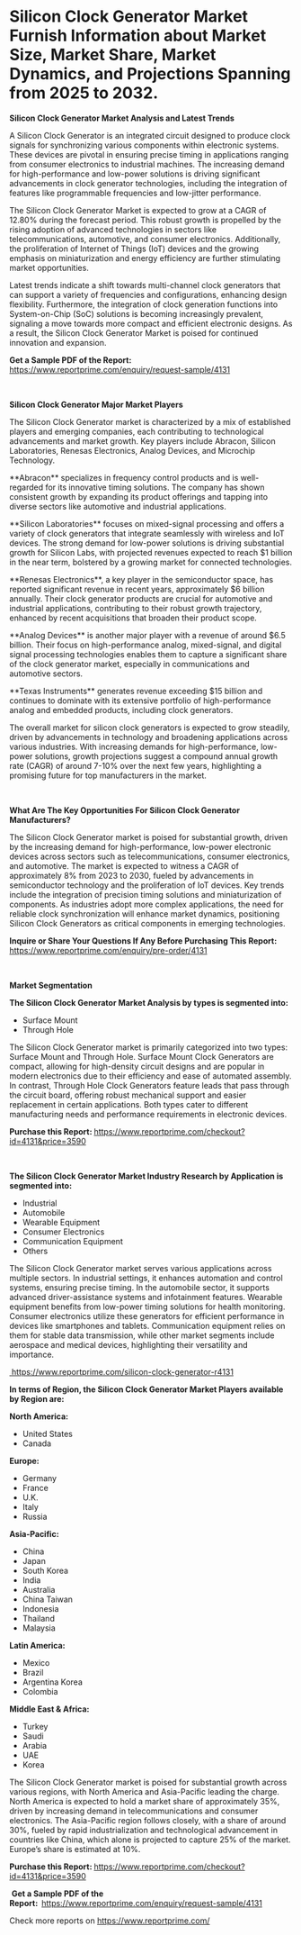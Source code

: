 <p><h1>Silicon Clock Generator Market Furnish Information about Market Size, Market Share, Market Dynamics, and Projections Spanning from 2025 to 2032.</h1></p><p><strong>Silicon Clock Generator Market Analysis and Latest Trends</strong></p>
<p><p>A Silicon Clock Generator is an integrated circuit designed to produce clock signals for synchronizing various components within electronic systems. These devices are pivotal in ensuring precise timing in applications ranging from consumer electronics to industrial machines. The increasing demand for high-performance and low-power solutions is driving significant advancements in clock generator technologies, including the integration of features like programmable frequencies and low-jitter performance.</p><p>The Silicon Clock Generator Market is expected to grow at a CAGR of 12.80% during the forecast period. This robust growth is propelled by the rising adoption of advanced technologies in sectors like telecommunications, automotive, and consumer electronics. Additionally, the proliferation of Internet of Things (IoT) devices and the growing emphasis on miniaturization and energy efficiency are further stimulating market opportunities. </p><p>Latest trends indicate a shift towards multi-channel clock generators that can support a variety of frequencies and configurations, enhancing design flexibility. Furthermore, the integration of clock generation functions into System-on-Chip (SoC) solutions is becoming increasingly prevalent, signaling a move towards more compact and efficient electronic designs. As a result, the Silicon Clock Generator Market is poised for continued innovation and expansion.</p></p>
<p><strong>Get a Sample PDF of the Report:&nbsp;</strong> <a href="https://www.reportprime.com/enquiry/request-sample/4131?utm_campaign=2458&utm_medium=2&utm_source=Github&utm_content=ia&utm_term=18032025&utm_id=silicon-clock-generator">https://www.reportprime.com/enquiry/request-sample/4131</a></p>
<p>&nbsp;</p>
<p><strong>Silicon Clock Generator Major Market Players</strong></p>
<p><p>The Silicon Clock Generator market is characterized by a mix of established players and emerging companies, each contributing to technological advancements and market growth. Key players include Abracon, Silicon Laboratories, Renesas Electronics, Analog Devices, and Microchip Technology.</p><p>**Abracon** specializes in frequency control products and is well-regarded for its innovative timing solutions. The company has shown consistent growth by expanding its product offerings and tapping into diverse sectors like automotive and industrial applications. </p><p>**Silicon Laboratories** focuses on mixed-signal processing and offers a variety of clock generators that integrate seamlessly with wireless and IoT devices. The strong demand for low-power solutions is driving substantial growth for Silicon Labs, with projected revenues expected to reach $1 billion in the near term, bolstered by a growing market for connected technologies.</p><p>**Renesas Electronics**, a key player in the semiconductor space, has reported significant revenue in recent years, approximately $6 billion annually. Their clock generator products are crucial for automotive and industrial applications, contributing to their robust growth trajectory, enhanced by recent acquisitions that broaden their product scope.</p><p>**Analog Devices** is another major player with a revenue of around $6.5 billion. Their focus on high-performance analog, mixed-signal, and digital signal processing technologies enables them to capture a significant share of the clock generator market, especially in communications and automotive sectors.</p><p>**Texas Instruments** generates revenue exceeding $15 billion and continues to dominate with its extensive portfolio of high-performance analog and embedded products, including clock generators.</p><p>The overall market for silicon clock generators is expected to grow steadily, driven by advancements in technology and broadening applications across various industries. With increasing demands for high-performance, low-power solutions, growth projections suggest a compound annual growth rate (CAGR) of around 7-10% over the next few years, highlighting a promising future for top manufacturers in the market.</p></p>
<p>&nbsp;</p>
<p><strong>What Are The Key Opportunities For Silicon Clock Generator Manufacturers?</strong></p>
<p><p>The Silicon Clock Generator market is poised for substantial growth, driven by the increasing demand for high-performance, low-power electronic devices across sectors such as telecommunications, consumer electronics, and automotive. The market is expected to witness a CAGR of approximately 8% from 2023 to 2030, fueled by advancements in semiconductor technology and the proliferation of IoT devices. Key trends include the integration of precision timing solutions and miniaturization of components. As industries adopt more complex applications, the need for reliable clock synchronization will enhance market dynamics, positioning Silicon Clock Generators as critical components in emerging technologies.</p></p>
<p><strong>Inquire or Share Your Questions If Any Before Purchasing This Report:</strong> <a href="https://www.reportprime.com/enquiry/pre-order/4131?utm_campaign=2458&utm_medium=2&utm_source=Github&utm_content=ia&utm_term=18032025&utm_id=silicon-clock-generator">https://www.reportprime.com/enquiry/pre-order/4131</a></p>
<p>&nbsp;</p>
<p><strong>Market Segmentation</strong></p>
<p><strong>The Silicon Clock Generator Market Analysis by types is segmented into:</strong></p>
<p><ul><li>Surface Mount</li><li>Through Hole</li></ul></p>
<p><p>The Silicon Clock Generator market is primarily categorized into two types: Surface Mount and Through Hole. Surface Mount Clock Generators are compact, allowing for high-density circuit designs and are popular in modern electronics due to their efficiency and ease of automated assembly. In contrast, Through Hole Clock Generators feature leads that pass through the circuit board, offering robust mechanical support and easier replacement in certain applications. Both types cater to different manufacturing needs and performance requirements in electronic devices.</p></p>
<p><strong>Purchase this Report:&nbsp;</strong><a href="https://www.reportprime.com/checkout?id=4131&price=3590&utm_campaign=2458&utm_medium=2&utm_source=Github&utm_content=ia&utm_term=18032025&utm_id=silicon-clock-generator">https://www.reportprime.com/checkout?id=4131&price=3590</a></p>
<p>&nbsp;</p>
<p><strong>The Silicon Clock Generator Market Industry Research by Application is segmented into:</strong></p>
<p><ul><li>Industrial</li><li>Automobile</li><li>Wearable Equipment</li><li>Consumer Electronics</li><li>Communication Equipment</li><li>Others</li></ul></p>
<p><p>The Silicon Clock Generator market serves various applications across multiple sectors. In industrial settings, it enhances automation and control systems, ensuring precise timing. In the automobile sector, it supports advanced driver-assistance systems and infotainment features. Wearable equipment benefits from low-power timing solutions for health monitoring. Consumer electronics utilize these generators for efficient performance in devices like smartphones and tablets. Communication equipment relies on them for stable data transmission, while other market segments include aerospace and medical devices, highlighting their versatility and importance.</p></p>
<p><a href="https://www.reportprime.com/silicon-clock-generator-r4131?utm_campaign=2458&utm_medium=2&utm_source=Github&utm_content=ia&utm_term=18032025&utm_id=silicon-clock-generator">&nbsp;https://www.reportprime.com/silicon-clock-generator-r4131</a></p>
<p><strong>In terms of Region, the Silicon Clock Generator Market Players available by Region are:</strong></p>
<p>
    <p> <strong> North America: </strong>
        <ul>
            <li>United States</li>
            <li>Canada</li>
        </ul>
        </p> 
    <p> <strong> Europe: </strong>
        <ul>
            <li>Germany</li>
            <li>France</li>
            <li>U.K.</li>
            <li>Italy</li>
            <li>Russia</li>
        </ul>
        </p> 
    <p> <strong> Asia-Pacific: </strong>
        <ul>
            <li>China</li>
            <li>Japan</li>
            <li>South Korea</li>
            <li>India</li>
            <li>Australia</li>
            <li>China Taiwan</li>
            <li>Indonesia</li>
            <li>Thailand</li>
            <li>Malaysia</li>
        </ul>
        </p> 
    <p> <strong> Latin America: </strong>
        <ul>
            <li>Mexico</li>
            <li>Brazil</li>
            <li>Argentina Korea</li>
            <li>Colombia</li>
        </ul>
        </p> 
    <p> <strong> Middle East & Africa: </strong>
        <ul>
            <li>Turkey</li>
            <li>Saudi</li>
            <li>Arabia</li>
            <li>UAE</li>
            <li>Korea</li>
        </ul>
    </p>
    </p>
<p><p>The Silicon Clock Generator market is poised for substantial growth across various regions, with North America and Asia-Pacific leading the charge. North America is expected to hold a market share of approximately 35%, driven by increasing demand in telecommunications and consumer electronics. The Asia-Pacific region follows closely, with a share of around 30%, fueled by rapid industrialization and technological advancement in countries like China, which alone is projected to capture 25% of the market. Europe’s share is estimated at 10%.</p></p>
<p><strong>Purchase this Report: </strong><a href="https://www.reportprime.com/checkout?id=4131&price=3590&utm_campaign=2458&utm_medium=2&utm_source=Github&utm_content=ia&utm_term=18032025&utm_id=silicon-clock-generator">https://www.reportprime.com/checkout?id=4131&price=3590</a></p>
<p>&nbsp;<strong>Get a Sample PDF of the Report:&nbsp;&nbsp;</strong><a href="https://www.reportprime.com/enquiry/request-sample/4131?utm_campaign=2458&utm_medium=2&utm_source=Github&utm_content=ia&utm_term=18032025&utm_id=silicon-clock-generator">https://www.reportprime.com/enquiry/request-sample/4131</a></p>
<p><strong></strong></p>
<p>Check more reports on <a href="https://www.reportprime.com/?utm_campaign=2458&utm_medium=2&utm_source=Github&utm_content=ia&utm_term=18032025&utm_id=silicon-clock-generator">https://www.reportprime.com/</a></p>